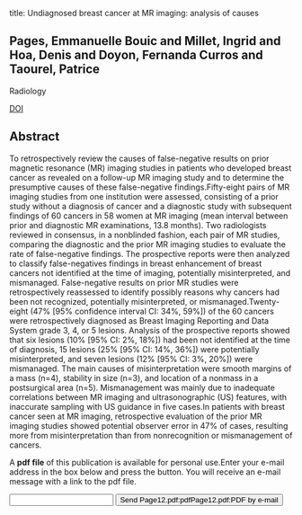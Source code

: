 title: Undiagnosed breast cancer at MR imaging: analysis of causes

## Pages, Emmanuelle Bouic and Millet, Ingrid and Hoa, Denis and Doyon, Fernanda Curros and Taourel, Patrice
Radiology

<a href="https://doi.org/10.1148/radiol.12111917">DOI</a>

## Abstract
To retrospectively review the causes of false-negative results on prior magnetic resonance (MR) imaging studies in patients who developed breast cancer as revealed on a follow-up MR imaging study and to determine the presumptive causes of these false-negative findings.Fifty-eight pairs of MR imaging studies from one institution were assessed, consisting of a prior study without a diagnosis of cancer and a diagnostic study with subsequent findings of 60 cancers in 58 women at MR imaging (mean interval between prior and diagnostic MR examinations, 13.8 months). Two radiologists reviewed in consensus, in a nonblinded fashion, each pair of MR studies, comparing the diagnostic and the prior MR imaging studies to evaluate the rate of false-negative findings. The prospective reports were then analyzed to classify false-negatives findings in breast enhancement of breast cancers not identified at the time of imaging, potentially misinterpreted, and mismanaged. False-negative results on prior MR studies were retrospectively reassessed to identify possibly reasons why cancers had been not recognized, potentially misinterpreted, or mismanaged.Twenty-eight (47% [95% confidence interval CI: 34%, 59%]) of the 60 cancers were retrospectively diagnosed as Breast Imaging Reporting and Data System grade 3, 4, or 5 lesions. Analysis of the prospective reports showed that six lesions (10% [95% CI: 2%, 18%]) had been not identified at the time of diagnosis, 15 lesions (25% [95% CI: 14%, 36%]) were potentially misinterpreted, and seven lesions (12% [95% CI: 3%, 20%]) were mismanaged. The main causes of misinterpretation were smooth margins of a mass (n=4), stability in size (n=3), and location of a nonmass in a postsurgical area (n=5). Mismanagement was mainly due to inadequate correlations between MR imaging and ultrasonographic (US) features, with inaccurate sampling with US guidance in five cases.In patients with breast cancer seen at MR imaging, retrospective evaluation of the prior MR imaging studies showed potential observer error in 47% of cases, resulting more from misinterpretation than from nonrecognition or mismanagement of cancers.

A <b>pdf file</b> of this publication is available for personal use.Enter your e-mail address in the box below and press the button. You will receive an e-mail message with a link to the pdf file.
<form action="sender.php">  <input type="text" name="email">  <input type="submit" value="Send Page12.pdf:pdfPage12.pdf:PDF by e-mail"></form>